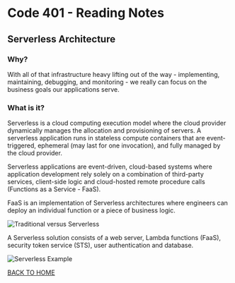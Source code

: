 # Code 401 - Reading Notes

<!-- All references used were from Code 401 reading
assignment 32 -->

[comment]: <> (https://hackernoon.com/what-is-serverless-architecture-what-are-its-pros-and-cons-cc4b804022e9)

[comment]: <> (https://aws.amazon.com/amplify/)

[comment]: <> (https://docs.amplify.aws/cli/graphql-transformer/overview/)
## Serverless Architecture
### Why?
With all of that infrastructure heavy lifting out of the way - implementing, maintaining, debugging, and monitoring - we really can focus on the business goals our applications serve.

### What is it?
Serverless is a cloud computing execution model where the cloud provider dynamically manages the allocation and provisioning of servers. A serverless application runs in stateless compute containers that are event-triggered, ephemeral (may last for one invocation), and fully managed by the cloud provider.

Serverless applications are event-driven, cloud-based systems where application development rely solely on a combination of third-party services, client-side logic and cloud-hosted remote procedure calls (Functions as a Service - FaaS).

FaaS is an implementation of Serverless architectures where engineers can deploy an individual function or a piece of business logic.

![Traditional versus Serverless](https://hackernoon.com/hn-images/1*x_v5NRC3TTMt1MaYl1gMUg.jpeg)

A Serverless solution consists of a web server, Lambda functions (FaaS), security token service (STS), user authentication and database.

![Serverless Example](https://hackernoon.com/hn-images/1*TIrjN7EjLUVJmJ6YvHR7Dg.png)


[BACK TO HOME](../README.md)